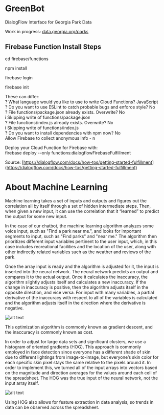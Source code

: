 # GreenBot
DialogFlow Interface for Georgia Park Data

Work in progress: [data.georgia.org/parks](https://data.georgia.org/parks)

## Firebase Function Install Steps

cd firebase/functions

npm install

firebase login

firebase init

These can differ:<br>
? What language would you like to use to write Cloud Functions? JavaScript<br>
? Do you want to use ESLint to catch probable bugs and enforce style? No<br>
? File functions/package.json already exists. Overwrite? No<br>
i  Skipping write of functions/package.json<br>
? File functions/index.js already exists. Overwrite? No<br>
i  Skipping write of functions/index.js<br>
? Do you want to install dependencies with npm now? No<br>
Allow Firebase to collect anonymous info - n


Deploy your Cloud Function for Firebase with:<br>
 firebase deploy --only functions:dialogflowFirebaseFulfillment

Source: [https://dialogflow.com/docs/how-tos/getting-started-fulfillment](https://dialogflow.com/docs/how-tos/getting-started-fulfillment)


# About Machine Learning

Machine learning takes a set of inputs and outputs and figures out the correlation all by itself through a set of hidden intermediate steps. Then, when given a new input, it can use the correlation that it “learned” to predict the output for some new input. 

In the case of our chatbot, the machine learning algorithm analyzes some voice input, such as "Find a park near me.", and looks for important segments to input, such as "Find parks" and "near me." The algorithm then prioritizes different input variables pertinent to the user input, which, in this case includes recreational facilities and the location of the user, along with other indirectly related variables such as the weather and reviews of the park.

Once the array input is ready and the algorithm is adjusted for it, the input is inserted into the neural network. The neural network predicts an output and compares it to the actual output. Once it calculates the inaccuracy, the algorithm slightly adjusts itself and calculates a new inaccuracy. If the change in inaccuracy is positive, then the algorithm adjusts itself in the opposite direction, and vice versa. For input with many variables, a partial derivative of the inaccuracy with respect to all of the variables is calculated and the algorithm adjusts itself in the direction where the derivative is negative.

![alt text](https://rasbt.github.io/mlxtend/user_guide/general_concepts/gradient-optimization_files/ball.png)

This optimization algorithm is commonly known as gradient descent, and the inaccuracy is commonly known as cost.

In order to adjust for large data sets and significant clusters, we use a histogram of oriented gradients (HOG). This approach is commonly employed in face detection since everyone has a different shade of skin due to different lightings from image-to-image, but everyone’s skin color for each specific skin pixel stays the same relative to the pixels around it. In order to implement this, we turned all of the input arrays into vectors based on the magnitude and direction averages for the values around each cell of the spreadsheet. The HOG was the true input of the neural network, not the input array itself.

![alt text](https://zone.ni.com/images/reference/en-XX/help/370281AC-01/hog_histogram.gif)

Using HOG also allows for feature extraction in data analysis, so trends in data can be observed across the spreadsheet.
